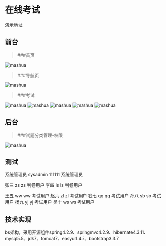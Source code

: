 # 在线考试
[演示地址](http://exam.wcpdoc.cn)

## 前台

> ###首页
> 
![mashua](http://exam.wcpdoc.cn/img/1.png)

> ###导航页
>
![mashua](http://exam.wcpdoc.cn/img/2.png)
> ###考试
>
![mashua](http://exam.wcpdoc.cn/img/3_1.png)
![mashua](http://exam.wcpdoc.cn/img/3_2.png)
![mashua](http://exam.wcpdoc.cn/img/3_3.png)
![mashua](http://exam.wcpdoc.cn/img/3_4.png)
![mashua](http://exam.wcpdoc.cn/img/3_5.png)

## 后台

> ###试题分类管理-权限
> 
![mashua](http://exam.wcpdoc.cn/img/4.png)


## 测试
系统管理员	sysadmin	111111	系统管理员

张三		zs		zs	判卷用户
李四		ls		ls	判卷用户

王五		ww		ww	考试用户
赵六		zl		zl	考试用户
钱七		qq		qq	考试用户
孙八		sb		sb	考试用户
杨九		yj		yj	考试用户
吴十		ws		ws	考试用户



## 技术实现

bs架构，采用开源组件spring4.2.9、springmvc4.2.9、hibernate4.3.11、mysql5.5、jdk7、tomcat7、easyui1.4.5、bootstrap3.3.7